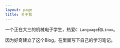 ```yaml
---
layout: page
title: 关于我
---
```


一个正在大三的机械电子学生，热爱`C Language`和`Linux`。

因为好奇建立了这个Blog，在里面写下自己的学习笔记。
